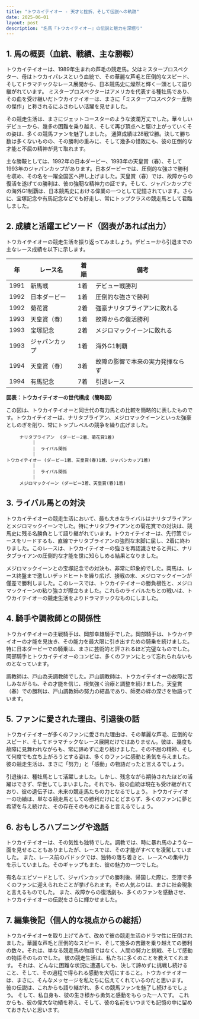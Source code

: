 ```yaml
---
title: "トウカイテイオー - 天才と挫折、そして伝説への軌跡"
date: 2025-06-01
layout: post
description: "名馬『トウカイテイオー』の伝説と魅力を深堀り"
---
```


## 1. 馬の概要（血統、戦績、主な勝鞍）

トウカイテイオーは、1989年生まれの芦毛の競走馬。父はミスタープロスペクター、母はトウカイパレスという血統で、その華麗な芦毛と圧倒的なスピード、そしてドラマチックなレース展開から、日本競馬史に燦然と輝く一頭として語り継がれています。  ミスタープロスペクターはアメリカを代表する種牡馬であり、その血を受け継いだトウカイテイオーは、まさに「ミスタープロスペクター産駒の傑作」と称されるにふさわしい活躍を見せました。

その競走生活は、まさにジェットコースターのような波瀾万丈でした。華々しいデビューから、幾多の困難を乗り越え、そして再び頂点へと駆け上がっていくその姿は、多くの競馬ファンを魅了しました。  通算成績は28戦12勝。決して勝ち数は多くないものの、その勝利の重みに、そして幾多の惜敗にも、彼の圧倒的な才能と不屈の精神が見て取れます。

主な勝鞍としては、1992年の日本ダービー、1993年の天皇賞（春）、そして1993年のジャパンカップがあります。日本ダービーでは、圧倒的な強さで勝利を収め、その名を一躍全国区へ押し上げました。天皇賞（春）では、故障からの復活を遂げての勝利は、彼の強靭な精神力の証です。そして、ジャパンカップでの海外G1制覇は、日本競馬史における偉業の一つとして記憶されています。さらに、宝塚記念や有馬記念などでも好走し、常にトップクラスの競走馬として君臨しました。


## 2. 成績と活躍エピソード（図表があれば出力）

トウカイテイオーの競走生活を振り返ってみましょう。デビューから引退までの主なレース成績を以下に示します。  

| 年 | レース名          | 着順 | 備考                                    |
|---|-------------------|-----|-----------------------------------------|
| 1991 | 新馬戦            | 1着 | デビュー戦勝利                          |
| 1992 | 日本ダービー        | 1着 | 圧倒的な強さで勝利                      |
| 1992 | 菊花賞            | 2着 | 強豪ナリタブライアンに敗れる             |
| 1993 | 天皇賞（春）      | 1着 | 故障からの復活勝利                     |
| 1993 | 宝塚記念          | 2着 | メジロマックイーンに敗れる               |
| 1993 | ジャパンカップ      | 1着 | 海外G1制覇                             |
| 1994 | 天皇賞（春）      | 3着 | 故障の影響で本来の実力発揮ならず         |
| 1994 | 有馬記念          | 7着 | 引退レース                               |


**図表：トウカイテイオーの世代構成（簡略図）**

この図は、トウカイテイオーと同世代の有力馬との比較を簡略的に表したものです。トウカイテイオーは、ナリタブライアン、メジロマックイーンといった強豪としのぎを削り、常にトップレベルの競争を繰り広げました。


```
     ナリタブライアン  (ダービー2着、菊花賞1着)
          |
          |  ライバル関係
          |
トウカイテイオー (ダービー1着、天皇賞(春)1着、ジャパンカップ1着)
          |
          |  ライバル関係
          |
     メジロマックイーン (ダービー3着、天皇賞(春)1着)
```


## 3. ライバル馬との対決

トウカイテイオーの競走生活において、最も大きなライバルはナリタブライアンとメジロマックイーンでした。特にナリタブライアンとの菊花賞での対決は、競馬史に残る名勝負として語り継がれています。トウカイテイオーは、先行策でレースをリードするも、直線でナリタブライアンの強烈な末脚に屈し、2着に終わりました。このレースは、トウカイテイオーの強さを再認識させると共に、ナリタブライアンの圧倒的な才能を世に知らしめる結果となりました。

メジロマックイーンとの宝塚記念での対決も、非常に印象的でした。両馬は、レース終盤まで激しいデッドヒートを繰り広げ、接戦の末、メジロマックイーンが僅差で勝利しました。このレースでは、トウカイテイオーの勝負根性と、メジロマックイーンの粘り強さが際立ちました。これらのライバルたちとの戦いは、トウカイテイオーの競走生活をよりドラマチックなものにしました。


## 4. 騎手や調教師との関係性

トウカイテイオーの主戦騎手は、岡部幸雄騎手でした。岡部騎手は、トウカイテイオーの才能を見抜き、その能力を最大限に引き出すための騎乗を続けました。特に日本ダービーでの騎乗は、まさに芸術的と評されるほど完璧なものでした。岡部騎手とトウカイテイオーのコンビは、多くのファンにとって忘れられないものとなっています。

調教師は、戸山為夫調教師でした。戸山調教師は、トウカイテイオーの故障に苦しみながらも、その才能を信じ、根気強く治療と調整を続けました。天皇賞（春）での勝利は、戸山調教師の努力の結晶であり、師弟の絆の深さを物語っています。


## 5. ファンに愛された理由、引退後の話

トウカイテイオーが多くのファンに愛された理由は、その華麗な芦毛、圧倒的なスピード、そしてドラマチックなレース展開だけではありません。彼は、幾度も故障に見舞われながらも、常に諦めずに走り続けました。その不屈の精神、そして何度でも立ち上がろうとする姿は、多くのファンに感動と勇気を与えました。  彼の競走生活は、まさに「努力」と「感動」の物語だったと言えるでしょう。

引退後は、種牡馬として活躍しました。しかし、残念ながら期待されたほどの活躍はできず、早世してしまいました。それでも、彼の血統は現在も受け継がれており、彼の遺伝子は、未来の競走馬たちの力となるでしょう。  トウカイテイオーの功績は、単なる競走馬としての勝利だけにとどまらず、多くのファンに夢と希望を与え続けた、その存在そのものにあると言えるでしょう。


## 6. おもしろハプニングや逸話

トウカイテイオーは、その気性も独特でした。調教では、時に暴れ馬のような一面を見せることもありましたが、レースでは、その才能がすべてを凌駕していました。  また、レース前のパドックでは、独特の落ち着きと、レースへの集中力を示していました。そのギャップもまた、彼の魅力の一つでした。

有名なエピソードとして、ジャパンカップでの勝利後、帰国した際に、空港で多くのファンに迎えられたことが挙げられます。その人気ぶりは、まさに社会現象と言えるものでした。  また、故障からの復活劇も、多くのファンを感動させ、トウカイテイオーの伝説をさらに輝かせました。


## 7. 編集後記（個人的な視点からの総括）

トウカイテイオーを取り上げてみて、改めて彼の競走生活のドラマ性に圧倒されました。華麗な芦毛と圧倒的なスピード、そして幾多の苦難を乗り越えての勝利の数々。それは、単なる競走馬の物語ではなく、人間の努力と挑戦、そして感動の物語そのものでした。  彼の競走生活は、私たちに多くのことを教えてくれます。  それは、どんなに困難な状況に遭遇しても、決して諦めずに挑戦し続けること、そして、その過程で得られる感動を大切にすること。トウカイテイオーは、まさに、そんなメッセージを私たちに伝えてくれているのだと思います。  彼の伝説は、これからも語り継がれ、多くの競馬ファンを魅了し続けるでしょう。  そして、私自身も、彼の生き様から勇気と感動をもらった一人です。  これからも、彼の偉大な功績を称え、そして、彼の名前をいつまでも記憶の中に留めておきたいと思います。

